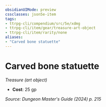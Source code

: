 ```yaml
---
obsidianUIMode: preview
cssclasses: json5e-item
tags:
- ttrpg-cli/compendium/src/5e/xdmg
- ttrpg-cli/item/gear/treasure-art-object
- ttrpg-cli/item/rarity/none
aliases: 
- "Carved bone statuette"
---
```

# Carved bone statuette
*Treasure (art object)*  

- **Cost**: 25 gp

*Source: Dungeon Master's Guide (2024) p. 215*